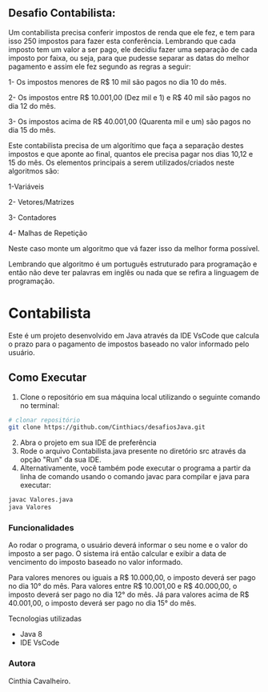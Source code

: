 ## Desafio Contabilista:

Um contabilista precisa conferir impostos de renda que ele fez, e tem para isso 250 impostos para fazer esta conferência. Lembrando que cada imposto tem um valor a ser pago, ele decidiu fazer uma separação de cada imposto por faixa, ou seja, para que pudesse separar as datas do melhor pagamento e assim ele fez segundo as regras a seguir:

1- Os impostos menores de R$ 10 mil são pagos no dia 10 do mês.

2- Os impostos entre R$ 10.001,00 (Dez mil e 1) e R$ 40 mil são pagos no dia 12 do mês.

3- Os impostos acima de R$ 40.001,00 (Quarenta mil e um) são pagos no dia 15 do mês.

Este contabilista precisa de um algorítimo que faça a separação destes impostos e que aponte ao final, quantos ele precisa pagar nos dias 10,12 e 15 do mês. Os elementos principais a serem utilizados/criados neste algoritmos são:

1-Variáveis

2- Vetores/Matrizes

3- Contadores

4- Malhas de Repetição

Neste caso monte um algoritmo que vá fazer isso da melhor forma possível.

Lembrando que algoritmo é um português estruturado para programação e então não deve ter palavras em inglês ou nada que se refira a linguagem de programação.

# Contabilista
Este é um projeto desenvolvido em Java através da IDE VsCode que calcula o prazo para o pagamento de impostos baseado no valor informado pelo usuário.

## Como Executar
1. Clone o repositório em sua máquina local utilizando o seguinte comando no terminal:
```bash
# clonar repositório
git clone https://github.com/Cinthiacs/desafiosJava.git
```
2. Abra o projeto em sua IDE de preferência
3. Rode o arquivo Contabilista.java presente no diretório src através da opção "Run" da sua IDE.
4. Alternativamente, você também pode executar o programa a partir da linha de comando usando o comando javac para compilar e java para executar:
```bash
javac Valores.java
java Valores
```

### Funcionalidades

Ao rodar o programa, o usuário deverá informar o seu nome e o valor do imposto a ser pago. 
O sistema irá então calcular e exibir a data de vencimento do imposto baseado no valor informado.

Para valores menores ou iguais a R$ 10.000,00, o imposto deverá ser pago no dia 10° do mês. 
Para valores entre R$ 10.001,00 e R$ 40.000,00, o imposto deverá ser pago no dia 12° do mês. 
Já para valores acima de R$ 40.001,00, o imposto deverá ser pago no dia 15° do mês.

Tecnologias utilizadas
* Java 8
* IDE VsCode

### Autora
Cinthia Cavalheiro.
